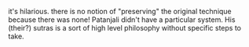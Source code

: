 it's hilarious.
there is no notion of "preserving" the original technique because there was none!
Patanjali didn't have a particular system. His (their?) sutras is a sort of high level philosophy without specific steps to take.